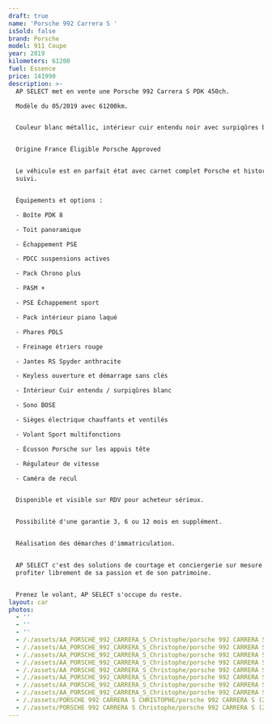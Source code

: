 ```yaml
---
draft: true
name: 'Porsche 992 Carrera S '
isSold: false
brand: Porsche
model: 911 Coupe
year: 2019
kilometers: 61200
fuel: Essence
price: 141990
description: >-
  AP SELECT met en vente une Porsche 992 Carrera S PDK 450ch.

  Modèle du 05/2019 avec 61200km.


  Couleur blanc métallic, intérieur cuir entendu noir avec surpiqûres blanc.


  Origine France Éligible Porsche Approved


  Le véhicule est en parfait état avec carnet complet Porsche et historique
  suivi.


  Équipements et options :

  - Boîte PDK 8

  - Toit panoramique

  - Échappement PSE

  - PDCC suspensions actives

  - Pack Chrono plus

  - PASM +

  - PSE Échappement sport

  - Pack intérieur piano laqué

  - Phares PDLS

  - Freinage étriers rouge

  - Jantes RS Spyder anthracite

  - Keyless ouverture et démarrage sans clés

  - Intérieur Cuir entendu / surpiqûres blanc

  - Sono BOSE

  - Sièges électrique chauffants et ventilés

  - Volant Sport multifonctions

  - Écusson Porsche sur les appuis tête

  - Régulateur de vitesse

  - Caméra de recul


  Disponible et visible sur RDV pour acheteur sérieux.


  Possibilité d'une garantie 3, 6 ou 12 mois en supplément.


  Réalisation des démarches d'immatriculation.


  AP SELECT c'est des solutions de courtage et conciergerie sur mesure pour
  profiter librement de sa passion et de son patrimoine.


  Prenez le volant, AP SELECT s'occupe du reste.
layout: car
photos:
  - ''
  - ''
  - ''
  - /./assets/AA_PORSCHE_992_CARRERA_S_Christophe/porsche 992 CARRERA S (11).jpg
  - /./assets/AA_PORSCHE_992_CARRERA_S_Christophe/porsche 992 CARRERA S (15).jpg
  - /./assets/AA_PORSCHE_992_CARRERA_S_Christophe/porsche 992 CARRERA S (33).jpg
  - /./assets/AA_PORSCHE_992_CARRERA_S_Christophe/porsche 992 CARRERA S (25).jpg
  - /./assets/AA_PORSCHE_992_CARRERA_S_Christophe/porsche 992 CARRERA S (27).jpg
  - /./assets/AA_PORSCHE_992_CARRERA_S_Christophe/porsche 992 CARRERA S (32).jpg
  - /./assets/AA_PORSCHE_992_CARRERA_S_Christophe/porsche 992 CARRERA S (31).jpg
  - /./assets/AA_PORSCHE_992_CARRERA_S_Christophe/porsche 992 CARRERA S (30).jpg
  - /./assets/PORSCHE 992 CARRERA S CHRISTOPHE/porsche 992 CARRERA S (28).jpg
  - /./assets/PORSCHE 992 CARRERA S Christophe/porsche 992 CARRERA S (22).jpg
---
```






